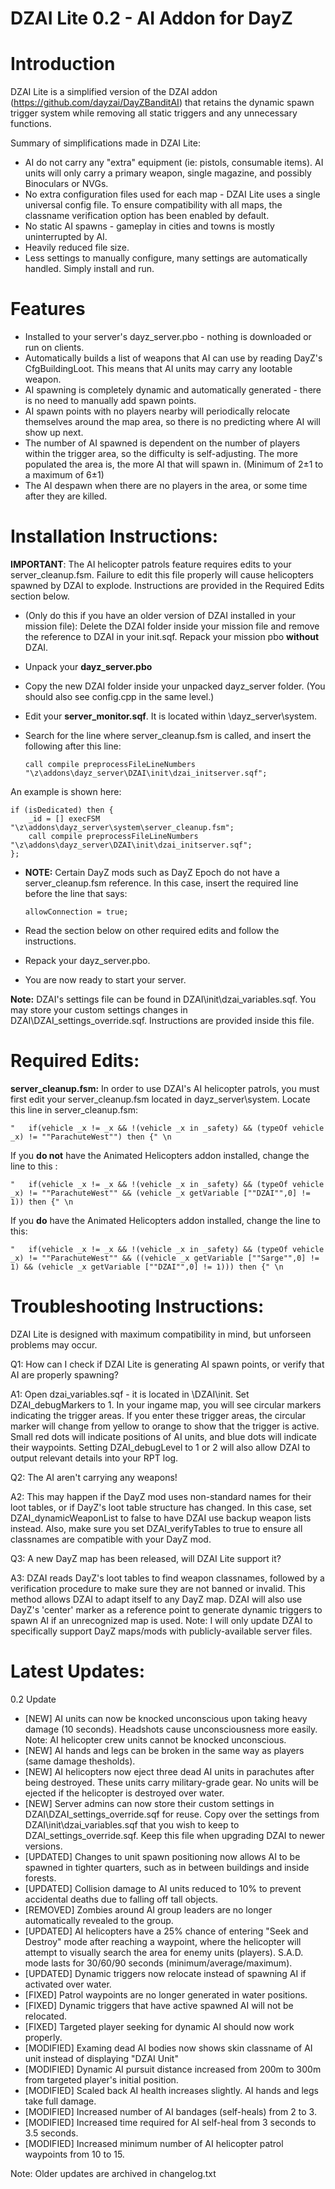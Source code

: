DZAI Lite 0.2 - AI Addon for DayZ
============


Introduction
============

DZAI Lite is a simplified version of the DZAI addon (https://github.com/dayzai/DayZBanditAI) that retains the dynamic spawn trigger system while removing all static triggers and any unnecessary functions.

Summary of simplifications made in DZAI Lite:

- AI do not carry any "extra" equipment (ie: pistols, consumable items). AI units will only carry a primary weapon, single magazine, and possibly Binoculars or NVGs.
- No extra configuration files used for each map - DZAI Lite uses a single universal config file. To ensure compatibility with all maps, the classname verification option has been enabled by default.
- No static AI spawns - gameplay in cities and towns is mostly uninterrupted by AI.
- Heavily reduced file size.
- Less settings to manually configure, many settings are automatically handled. Simply install and run.

Features
============

- Installed to your server's dayz_server.pbo - nothing is downloaded or run on clients.
- Automatically builds a list of weapons that AI can use by reading DayZ's CfgBuildingLoot. This means that AI units may carry any lootable weapon.
- AI spawning is completely dynamic and automatically generated - there is no need to manually add spawn points.
- AI spawn points with no players nearby will periodically relocate themselves around the map area, so there is no predicting where AI will show up next.
- The number of AI spawned is dependent on the number of players within the trigger area, so the difficulty is self-adjusting. The more populated the area is, the more AI that will spawn in. (Minimum of 2±1 to a maximum of 6±1)
- The AI despawn when there are no players in the area, or some time after they are killed.

Installation Instructions:
============
<b>IMPORTANT</b>: The AI helicopter patrols feature requires edits to your server_cleanup.fsm. Failure to edit this file properly will cause helicopters spawned by DZAI to explode. Instructions are provided in the Required Edits section below.
- (Only do this if you have an older version of DZAI installed in your mission file): Delete the DZAI folder inside your mission file and remove the reference to DZAI in your init.sqf. Repack your mission pbo <b>without</b> DZAI.
- Unpack your <b>dayz_server.pbo</b>
- Copy the new DZAI folder inside your unpacked dayz_server folder. (You should also see config.cpp in the same level.)
- Edit your <b>server_monitor.sqf</b>. It is located within \dayz_server\system. 
- Search for the line where server_cleanup.fsm is called, and insert the following after this line:


    <code>call compile preprocessFileLineNumbers "\z\addons\dayz_server\DZAI\init\dzai_initserver.sqf";</code>


An example is shown here:

    if (isDedicated) then {
        _id = [] execFSM "\z\addons\dayz_server\system\server_cleanup.fsm";
        call compile preprocessFileLineNumbers "\z\addons\dayz_server\DZAI\init\dzai_initserver.sqf";
    };

	
- <b>NOTE:</b> Certain DayZ mods such as DayZ Epoch do not have a server_cleanup.fsm reference. In this case, insert the required line before the line that says:

    <code>allowConnection = true;</code>

- Read the section below on other required edits and follow the instructions.
- Repack your dayz_server.pbo.
- You are now ready to start your server.

<b>Note:</b> DZAI's settings file can be found in DZAI\init\dzai_variables.sqf. You may store your custom settings changes in DZAI\DZAI_settings_override.sqf. Instructions are provided inside this file.

Required Edits:
============

<b>server_cleanup.fsm:</b>
In order to use DZAI's AI helicopter patrols, you must first edit your server_cleanup.fsm located in dayz_server\system. Locate this line in server_cleanup.fsm:


	"  	if(vehicle _x != _x && !(vehicle _x in _safety) && (typeOf vehicle _x) != ""ParachuteWest"") then {" \n

	
If you <b>do not</b> have the Animated Helicopters addon installed, change the line to this :


	"  	if(vehicle _x != _x && !(vehicle _x in _safety) && (typeOf vehicle _x) != ""ParachuteWest"" && (vehicle _x getVariable [""DZAI"",0] != 1)) then {" \n
 
 
If you <b>do</b> have the Animated Helicopters addon installed, change the line to this:


	"  	if(vehicle _x != _x && !(vehicle _x in _safety) && (typeOf vehicle _x) != ""ParachuteWest"" && ((vehicle _x getVariable [""Sarge"",0] != 1) && (vehicle _x getVariable [""DZAI"",0] != 1))) then {" \n


Troubleshooting Instructions:
============

DZAI Lite is designed with maximum compatibility in mind, but unforseen problems may occur.

Q1: How can I check if DZAI Lite is generating AI spawn points, or verify that AI are properly spawning?

A1: Open dzai_variables.sqf - it is located in \DZAI\init. Set DZAI_debugMarkers to 1. In your ingame map, you will see circular markers indicating the trigger areas. If you enter these trigger areas, the circular marker will change from yellow to orange to show that the trigger is active. Small red dots will indicate positions of AI units, and blue dots will indicate their waypoints. Setting DZAI_debugLevel to 1 or 2 will also allow DZAI to output relevant details into your RPT log.


Q2: The AI aren't carrying any weapons!

A2: This may happen if the DayZ mod uses non-standard names for their loot tables, or if DayZ's loot table structure has changed. In this case, set DZAI_dynamicWeaponList to false to have DZAI use backup weapon lists instead. Also, make sure you set DZAI_verifyTables to true to ensure all classnames are compatible with your DayZ mod.


Q3: A new DayZ map has been released, will DZAI Lite support it?

A3: DZAI reads DayZ's loot tables to find weapon classnames, followed by a verification procedure to make sure they are not banned or invalid. This method allows DZAI to adapt itself to any DayZ map. 
	DZAI will also use DayZ's 'center' marker as a reference point to generate dynamic triggers to spawn AI if an unrecognized map is used. Note: I will only update DZAI to specifically support DayZ maps/mods with publicly-available server files.


Latest Updates:
============

0.2 Update

- [NEW] AI units can now be knocked unconscious upon taking heavy damage (10 seconds). Headshots cause unconsciousness more easily. Note: AI helicopter crew units cannot be knocked unconscious.
- [NEW] AI hands and legs can be broken in the same way as players (same damage thesholds).
- [NEW] AI helicopters now eject three dead AI units in parachutes after being destroyed. These units carry military-grade gear. No units will be ejected if the helicopter is destroyed over water.
- [NEW] Server admins can now store their custom settings in DZAI\DZAI_settings_override.sqf for reuse. Copy over the settings from DZAI\init\dzai_variables.sqf that you wish to keep to DZAI_settings_override.sqf. Keep this file when upgrading DZAI to newer versions.
- [UPDATED] Changes to unit spawn positioning now allows AI to be spawned in tighter quarters, such as in between buildings and inside forests.
- [UPDATED] Collision damage to AI units reduced to 10% to prevent accidental deaths due to falling off tall objects.
- [REMOVED] Zombies around AI group leaders are no longer automatically revealed to the group.
- [UPDATED] AI helicopters have a 25% chance of entering "Seek and Destroy" mode after reaching a waypoint, where the helicopter will attempt to visually search the area for enemy units (players). S.A.D. mode lasts for 30/60/90 seconds (minimum/average/maximum).
- [UPDATED] Dynamic triggers now relocate instead of spawning AI if activated over water.
- [FIXED] Patrol waypoints are no longer generated in water positions.
- [FIXED] Dynamic triggers that have active spawned AI will not be relocated.
- [FIXED] Targeted player seeking for dynamic AI should now work properly.
- [MODIFIED] Examing dead AI bodies now shows skin classname of AI unit instead of displaying "DZAI Unit"
- [MODIFIED] Dynamic AI pursuit distance increased from 200m to 300m from targeted player's initial position.
- [MODIFIED] Scaled back AI health increases slightly. AI hands and legs take full damage.
- [MODIFIED] Increased number of AI bandages (self-heals) from 2 to 3.
- [MODIFIED] Increased time required for AI self-heal from 3 seconds to 3.5 seconds.
- [MODIFIED] Increased minimum number of AI helicopter patrol waypoints from 10 to 15.

Note: Older updates are archived in changelog.txt
